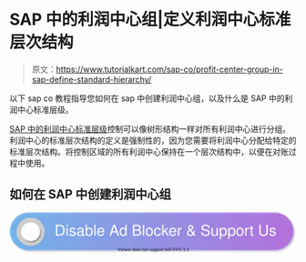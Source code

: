 # SAP 中的利润中心组|定义利润中心标准层次结构

> 原文：<https://www.tutorialkart.com/sap-co/profit-center-group-in-sap-define-standard-hierarchy/>

以下 sap co 教程指导您如何在 sap 中创建利润中心组，以及什么是 SAP 中的利润中心标准层级。

[SAP 中的利润中心标准层级](https://www.tutorialkart.com/sap-co/define-profit-center-standard-hierarchy-controlling-area/)控制可以像树形结构一样对所有利润中心进行分组。利润中心的标准层次结构的定义是强制性的，因为您需要将利润中心分配给特定的标准层次结构。将控制区域的所有利润中心保持在一个层次结构中，以便在对账过程中使用。

## 如何在 SAP 中创建利润中心组

[![](img/925da31b32d6bc3827932f6c8afb11bb.png)](https://www.tutorialkart.com/)